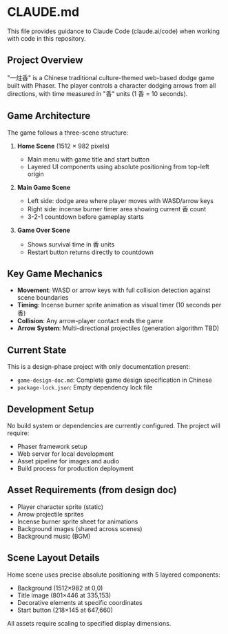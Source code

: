 # CLAUDE.md

This file provides guidance to Claude Code (claude.ai/code) when working with code in this repository.

## Project Overview

"一炷香" is a Chinese traditional culture-themed web-based dodge game built with Phaser. The player controls a character dodging arrows from all directions, with time measured in "香" units (1 香 = 10 seconds).

## Game Architecture

The game follows a three-scene structure:

1. **Home Scene** (1512 × 982 pixels)
   - Main menu with game title and start button
   - Layered UI components using absolute positioning from top-left origin

2. **Main Game Scene** 
   - Left side: dodge area where player moves with WASD/arrow keys
   - Right side: incense burner timer area showing current 香 count
   - 3-2-1 countdown before gameplay starts

3. **Game Over Scene**
   - Shows survival time in 香 units
   - Restart button returns directly to countdown

## Key Game Mechanics

- **Movement**: WASD or arrow keys with full collision detection against scene boundaries
- **Timing**: Incense burner sprite animation as visual timer (10 seconds per 香)
- **Collision**: Any arrow-player contact ends the game
- **Arrow System**: Multi-directional projectiles (generation algorithm TBD)

## Current State

This is a design-phase project with only documentation present:
- `game-design-doc.md`: Complete game design specification in Chinese
- `package-lock.json`: Empty dependency lock file

## Development Setup

No build system or dependencies are currently configured. The project will require:
- Phaser framework setup
- Web server for local development
- Asset pipeline for images and audio
- Build process for production deployment

## Asset Requirements (from design doc)

- Player character sprite (static)
- Arrow projectile sprites  
- Incense burner sprite sheet for animations
- Background images (shared across scenes)
- Background music (BGM)

## Scene Layout Details

Home scene uses precise absolute positioning with 5 layered components:
- Background (1512×982 at 0,0)
- Title image (801×446 at 335,153) 
- Decorative elements at specific coordinates
- Start button (218×145 at 647,660)

All assets require scaling to specified display dimensions.